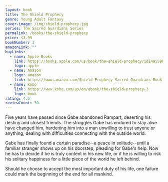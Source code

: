 ```yaml
---
layout: book
title: The Shield Prophecy
genre: Young Adult Fantasy
cover-image: /img/shield-prophecy.jpg
series: The Sacred Guardians Series
permalink: /books/the-shield-prophecy
price: $3.99
bookNumber: 3
amazonLink: ""
buyLinks:
  - name: Apple Books
    link: https://books.apple.com/us/book/the-shield-prophecy/id1495596694
    logo: apple
  - name: Amazon
    logo: amazon
    link: https://www.amazon.com/Shield-Prophecy-Sacred-Guardians-Book-ebook/dp/B00AVE60JK/ref=sr_1_1?dchild=1&keywords=shield+prophecy&qid=1593367257&s=digital-text&sr=1-1
  - name: Kobo
    link: https://www.kobo.com/us/en/ebook/the-shield-prophecy-3
    logo: book
rating: 4.5
reviewCount: 30
---
```

Five years have passed since Gabe abandoned Rampart, deserting his destiny and closest friends. The struggles Gabe has endured to stay alive have changed him, hardening him into a man unwilling to trust anyone or anything, dealing with difficulties connecting with the outside world.

Gabe has finally found a certain paradise--a peace in solitude--until a familiar stranger shows up on his doorstep, pleading for Gabe's help. Now he has to decide if he is truly content in his new life, or if he is willing to risk his solitary happiness for a little piece of the world he left behind.

Should he choose to accept the most important duty of his life, one failure could mark the beginning of the end for all mankind.

